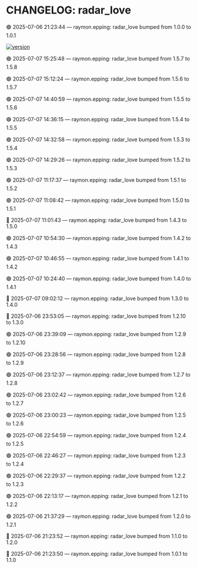 # CHANGELOG: radar_love

🟣 2025-07-06 21:23:44 — raymon.epping: radar_love bumped from 1.0.0 to 1.0.1

[![version](https://img.shields.io/badge/version-1.5.8-red)](https://github.com/raymonepping)

🟣 2025-07-07 15:25:48 — raymon.epping: radar_love bumped from 1.5.7 to 1.5.8

🟣 2025-07-07 15:12:24 — raymon.epping: radar_love bumped from 1.5.6 to 1.5.7

🟣 2025-07-07 14:40:59 — raymon.epping: radar_love bumped from 1.5.5 to 1.5.6

🟣 2025-07-07 14:36:15 — raymon.epping: radar_love bumped from 1.5.4 to 1.5.5

🟣 2025-07-07 14:32:58 — raymon.epping: radar_love bumped from 1.5.3 to 1.5.4

🟣 2025-07-07 14:29:26 — raymon.epping: radar_love bumped from 1.5.2 to 1.5.3

🟣 2025-07-07 11:17:37 — raymon.epping: radar_love bumped from 1.5.1 to 1.5.2

🟣 2025-07-07 11:08:42 — raymon.epping: radar_love bumped from 1.5.0 to 1.5.1

🔵 2025-07-07 11:01:43 — raymon.epping: radar_love bumped from 1.4.3 to 1.5.0

🟣 2025-07-07 10:54:30 — raymon.epping: radar_love bumped from 1.4.2 to 1.4.3

🟣 2025-07-07 10:46:55 — raymon.epping: radar_love bumped from 1.4.1 to 1.4.2

🟣 2025-07-07 10:24:40 — raymon.epping: radar_love bumped from 1.4.0 to 1.4.1

🔵 2025-07-07 09:02:12 — raymon.epping: radar_love bumped from 1.3.0 to 1.4.0

🔵 2025-07-06 23:53:05 — raymon.epping: radar_love bumped from 1.2.10 to 1.3.0

🟣 2025-07-06 23:39:09 — raymon.epping: radar_love bumped from 1.2.9 to 1.2.10

🟣 2025-07-06 23:28:56 — raymon.epping: radar_love bumped from 1.2.8 to 1.2.9

🟣 2025-07-06 23:12:37 — raymon.epping: radar_love bumped from 1.2.7 to 1.2.8

🟣 2025-07-06 23:02:42 — raymon.epping: radar_love bumped from 1.2.6 to 1.2.7

🟣 2025-07-06 23:00:23 — raymon.epping: radar_love bumped from 1.2.5 to 1.2.6

🟣 2025-07-06 22:54:59 — raymon.epping: radar_love bumped from 1.2.4 to 1.2.5

🟣 2025-07-06 22:46:27 — raymon.epping: radar_love bumped from 1.2.3 to 1.2.4

🟣 2025-07-06 22:29:37 — raymon.epping: radar_love bumped from 1.2.2 to 1.2.3

🟣 2025-07-06 22:13:17 — raymon.epping: radar_love bumped from 1.2.1 to 1.2.2

🟣 2025-07-06 21:37:29 — raymon.epping: radar_love bumped from 1.2.0 to 1.2.1

🔵 2025-07-06 21:23:52 — raymon.epping: radar_love bumped from 1.1.0 to 1.2.0

🔵 2025-07-06 21:23:50 — raymon.epping: radar_love bumped from 1.0.1 to 1.1.0
